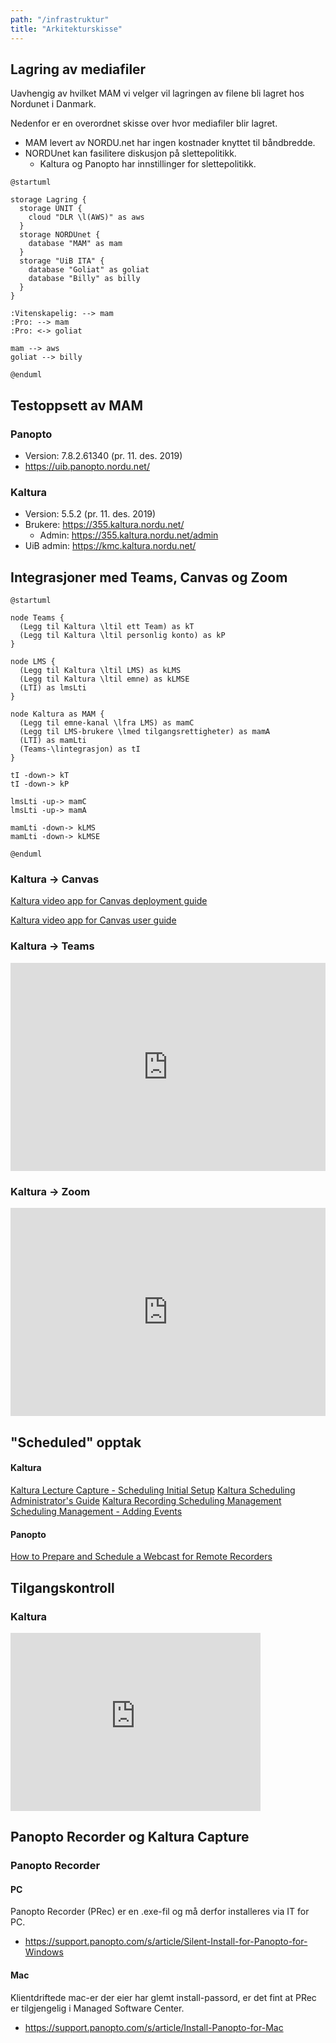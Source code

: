 ```yaml
---
path: "/infrastruktur"
title: "Arkitekturskisse"
---
```





## Lagring av mediafiler

Uavhengig av hvilket MAM vi velger vil lagringen av filene bli lagret hos Nordunet i Danmark. 

Nedenfor er en overordnet skisse over hvor mediafiler blir lagret. 

* MAM levert av NORDU.net har ingen kostnader knyttet til båndbredde.
* NORDUnet kan fasilitere diskusjon på slettepolitikk.
  * Kaltura og Panopto har innstillinger for slettepolitikk. 

```plantuml 
@startuml

storage Lagring {
  storage UNIT {
    cloud "DLR \l(AWS)" as aws
  }
  storage NORDUnet {
    database "MAM" as mam
  }
  storage "UiB ITA" {
    database "Goliat" as goliat
    database "Billy" as billy
  }
}

:Vitenskapelig: --> mam
:Pro: --> mam
:Pro: <-> goliat

mam --> aws
goliat --> billy

@enduml
```
## Testoppsett av MAM

### Panopto

* Version: 7.8.2.61340 (pr. 11. des. 2019)
* https://uib.panopto.nordu.net/

### Kaltura

* Version: 5.5.2 (pr. 11. des. 2019)
* Brukere: https://355.kaltura.nordu.net/
  * Admin: https://355.kaltura.nordu.net/admin
* UiB admin: https://kmc.kaltura.nordu.net/

## Integrasjoner med Teams, Canvas og Zoom

```plantuml 
@startuml

node Teams {
  (Legg til Kaltura \ltil ett Team) as kT 
  (Legg til Kaltura \ltil personlig konto) as kP
}

node LMS {
  (Legg til Kaltura \ltil LMS) as kLMS
  (Legg til Kaltura \ltil emne) as kLMSE
  (LTI) as lmsLti
}

node Kaltura as MAM {
  (Legg til emne-kanal \lfra LMS) as mamC
  (Legg til LMS-brukere \lmed tilgangsrettigheter) as mamA
  (LTI) as mamLti
  (Teams-\lintegrasjon) as tI
}

tI -down-> kT
tI -down-> kP

lmsLti -up-> mamC
lmsLti -up-> mamA

mamLti -down-> kLMS
mamLti -down-> kLMSE

@enduml
```

### Kaltura -> Canvas

[Kaltura video app for Canvas deployment guide](https://knowledge.kaltura.com/help/kaltura-video-app-for-canvas-deployment-guide)

[Kaltura video app for Canvas user guide](https://dyzz9obi78pm5.cloudfront.net/app/image/id/5d787d6aec161c984dde5b46/n/kaltura--video-app-for-canvas-user-guide.pdf)

### Kaltura -> Teams

<div style="max-width:608px"><div style="position:relative;padding-bottom:66.118421052632%"><iframe id="kaltura_player" src="https://cdnapisec.kaltura.com/p/2249861/sp/224986100/embedIframeJs/uiconf_id/38665202/partner_id/2249861?iframeembed=true&playerId=kaltura_player&entry_id=0_oxpqe36g&flashvars[streamerType]=auto&amp;flashvars[localizationCode]=en_BE&amp;flashvars[leadWithHTML5]=true&amp;flashvars[sideBarContainer.plugin]=true&amp;flashvars[sideBarContainer.position]=left&amp;flashvars[sideBarContainer.clickToClose]=true&amp;flashvars[chapters.plugin]=true&amp;flashvars[chapters.layout]=vertical&amp;flashvars[chapters.thumbnailRotator]=false&amp;flashvars[streamSelector.plugin]=true&amp;flashvars[EmbedPlayer.SpinnerTarget]=videoHolder&amp;flashvars[dualScreen.plugin]=true&amp;flashvars[hotspots.plugin]=1&amp;flashvars[Kaltura.addCrossoriginToIframe]=true&amp;&wid=1_ay6l5uhf" width="608" height="402" allowfullscreen webkitallowfullscreen mozAllowFullScreen allow="autoplay *; fullscreen *; encrypted-media *" sandbox="allow-forms allow-same-origin allow-scripts allow-top-navigation allow-pointer-lock allow-popups allow-modals allow-orientation-lock allow-popups-to-escape-sandbox allow-presentation allow-top-navigation-by-user-activation" frameborder="0" title="Kaltura Player" style="position:absolute;top:0;left:0;width:100%;height:100%"></iframe></div></div>

### Kaltura -> Zoom

<div style="max-width:608px"><div style="position:relative;padding-bottom:66.118421052632%"><iframe id="kaltura_player" src="https://cdnapisec.kaltura.com/p/2249861/sp/224986100/embedIframeJs/uiconf_id/38665202/partner_id/2249861?iframeembed=true&playerId=kaltura_player&entry_id=0_va4illvz&flashvars[streamerType]=auto&amp;flashvars[localizationCode]=en_BE&amp;flashvars[leadWithHTML5]=true&amp;flashvars[sideBarContainer.plugin]=true&amp;flashvars[sideBarContainer.position]=left&amp;flashvars[sideBarContainer.clickToClose]=true&amp;flashvars[chapters.plugin]=true&amp;flashvars[chapters.layout]=vertical&amp;flashvars[chapters.thumbnailRotator]=false&amp;flashvars[streamSelector.plugin]=true&amp;flashvars[EmbedPlayer.SpinnerTarget]=videoHolder&amp;flashvars[dualScreen.plugin]=true&amp;flashvars[hotspots.plugin]=1&amp;flashvars[Kaltura.addCrossoriginToIframe]=true&amp;&wid=1_21dtdj75" width="608" height="402" allowfullscreen webkitallowfullscreen mozAllowFullScreen allow="autoplay *; fullscreen *; encrypted-media *" sandbox="allow-forms allow-same-origin allow-scripts allow-top-navigation allow-pointer-lock allow-popups allow-modals allow-orientation-lock allow-popups-to-escape-sandbox allow-presentation allow-top-navigation-by-user-activation" frameborder="0" title="Kaltura Player" style="position:absolute;top:0;left:0;width:100%;height:100%"></iframe></div></div>

## "Scheduled" opptak

#### Kaltura
[Kaltura Lecture Capture - Scheduling Initial Setup](https://knowledge.kaltura.com/help/lecture-capture---scheduling-initial-setup)
[Kaltura Scheduling Administrator's Guide](https://knowledge.kaltura.com/help/kaltura-scheduling-administrators-guide)
[Kaltura Recording Scheduling Management](https://knowledge.kaltura.com/help/kaltura-recording-scheduling-management)
[Scheduling Management - Adding Events](https://knowledge.kaltura.com/help/scheduling-management---adding-events)

#### Panopto

[How to Prepare and Schedule a Webcast for Remote Recorders](https://support.panopto.com/s/article/Prepare-and-Schedule-a-Webcast-for-Remote-Recorders)

## Tilgangskontroll

### Kaltura

<div style="max-width:400px"><div style="position:relative;padding-bottom:71.25%"><iframe id="kaltura_player" src="https://cdnapisec.kaltura.com/p/2249861/sp/224986100/embedIframeJs/uiconf_id/38665202/partner_id/2249861?iframeembed=true&playerId=kaltura_player&entry_id=0_bcdkyv5k&flashvars[streamerType]=auto&amp;flashvars[localizationCode]=en_BE&amp;flashvars[leadWithHTML5]=true&amp;flashvars[sideBarContainer.plugin]=true&amp;flashvars[sideBarContainer.position]=left&amp;flashvars[sideBarContainer.clickToClose]=true&amp;flashvars[chapters.plugin]=true&amp;flashvars[chapters.layout]=vertical&amp;flashvars[chapters.thumbnailRotator]=false&amp;flashvars[streamSelector.plugin]=true&amp;flashvars[EmbedPlayer.SpinnerTarget]=videoHolder&amp;flashvars[dualScreen.plugin]=true&amp;flashvars[hotspots.plugin]=1&amp;flashvars[Kaltura.addCrossoriginToIframe]=true&amp;&wid=1_xyhag8r8" width="400" height="285" allowfullscreen webkitallowfullscreen mozAllowFullScreen allow="autoplay *; fullscreen *; encrypted-media *" sandbox="allow-forms allow-same-origin allow-scripts allow-top-navigation allow-pointer-lock allow-popups allow-modals allow-orientation-lock allow-popups-to-escape-sandbox allow-presentation allow-top-navigation-by-user-activation" frameborder="0" title="Kaltura Player" style="position:absolute;top:0;left:0;width:100%;height:100%"></iframe></div></div>

## Panopto Recorder og Kaltura Capture

### Panopto Recorder

#### PC

Panopto Recorder (PRec) er en .exe-fil og må derfor installeres via IT for PC.

* https://support.panopto.com/s/article/Silent-Install-for-Panopto-for-Windows

#### Mac 

Klientdriftede mac-er der eier har glemt install-passord, er det fint at PRec er tilgjengelig i Managed Software Center.

* https://support.panopto.com/s/article/Install-Panopto-for-Mac

